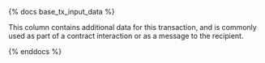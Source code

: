 {% docs base_tx_input_data %}

This column contains additional data for this transaction, and is commonly used as part of a contract interaction or as a message to the recipient.  

{% enddocs %}